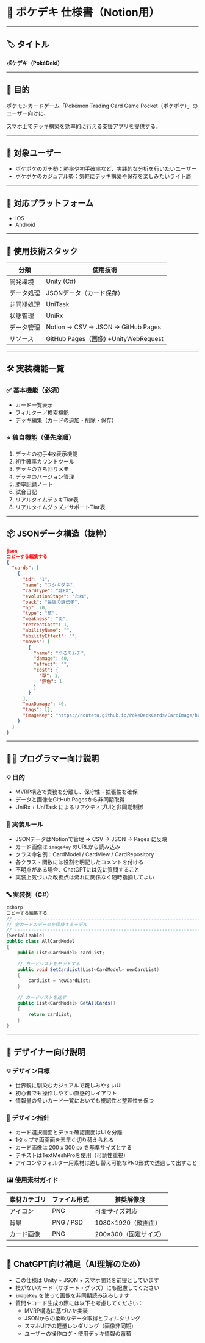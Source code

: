 # 🧠 ポケデキ 仕様書（Notion用）

---

## 🏷 タイトル

**ポケデキ（PokéDeki）**

---

## 🎯 目的

ポケモンカードゲーム「Pokémon Trading Card Game Pocket（ポケポケ）」のユーザー向けに、

スマホ上でデッキ構築を効率的に行える支援アプリを提供する。

---

## 👥 対象ユーザー

- ポケポケのガチ勢：勝率や初手確率など、実践的な分析を行いたいユーザー
- ポケポケのカジュアル勢：気軽にデッキ構築や保存を楽しみたいライト層

---

## 📱 対応プラットフォーム

- iOS
- Android

---

## 🧰 使用技術スタック

| 分類 | 使用技術 |
| --- | --- |
| 開発環境 | Unity (C#) |
| データ処理 | JSONデータ（カード保存） |
| 非同期処理 | UniTask |
| 状態管理 | UniRx |
| データ管理 | Notion → CSV → JSON → GitHub Pages |
| リソース | GitHub Pages（画像) +UnityWebRequest |

---

## 🛠 実装機能一覧

### ✅ 基本機能（必須）

- カード一覧表示
- フィルター／検索機能
- デッキ編集（カードの追加・削除・保存）

### ⭐ 独自機能（優先度順）

1. デッキの初手4枚表示機能
2. 初手確率カウントツール
3. デッキの立ち回りメモ
4. デッキのバージョン管理
5. 勝率記録ノート
6. 試合日記
7. リアルタイムデッキTiar表
8. リアルタイムグッズ／サポートTiar表

---

## 📦 JSONデータ構造（抜粋）

```json
json
コピーする編集する
{
  "cards": [
    {
      "id": "1",
      "name": "フシギダネ",
      "cardType": "非EX",
      "evolutionStage": "たね",
      "pack": "最強の遺伝子",
      "hp": 70,
      "type": "草",
      "weakness": "炎",
      "retreatCost": 1,
      "abilityName": "",
      "abilityEffect": "",
      "moves": [
        {
          "name": "つるのムチ",
          "damage": 40,
          "effect": "",
          "cost": {
            "草": 1,
            "無色": 1
          }
        }
      ],
      "maxDamage": 40,
      "tags": [],
      "imageKey": "https://noutetu.github.io/PokeDeckCards/CardImage/husigidane.png"
    }
  ]
}

```

---

## 👨‍💻 プログラマー向け説明

### 💡 目的

- MVRP構造で責務を分離し、保守性・拡張性を確保
- データと画像をGitHub Pagesから非同期取得
- UniRx + UniTask によるリアクティブUIと非同期制御

### 🧭 実装ルール

- JSONデータはNotionで管理 → CSV → JSON → Pages に反映
- カード画像は `imageKey` のURLから読み込み
- クラス命名例：CardModel / CardView / CardRepository
- 各クラス・関数には役割を明記したコメントを付ける
- 不明点がある場合、ChatGPTには先に質問すること
- 実装上気づいた改善点は流れに関係なく随時指摘してよい

### 🔤 実装例（C#）

```csharp
csharp
コピーする編集する
// ----------------------------------------------------------------------
// 全カードのデータを保持するモデル
// ----------------------------------------------------------------------
[Serializable]
public class AllCardModel
{
    public List<CardModel> cardList;

    // カードリストをセットする
    public void SetCardList(List<CardModel> newCardList)
    {
        cardList = newCardList;
    }

    // カードリストを返す
    public List<CardModel> GetAllCards()
    {
        return cardList;
    }
}

```

---

## 🎨 デザイナー向け説明

### 💡 デザイン目標

- 世界観に馴染むカジュアルで親しみやすいUI
- 初心者でも操作しやすい直感的レイアウト
- 情報量の多いカード一覧においても視認性と整理性を保つ

### 📐 デザイン指針

- カード選択画面とデッキ確認画面はUIを分離
- 1タップで両画面を素早く切り替えられる
- カード画像は 200 x 300 px を基準サイズとする
- テキストはTextMeshProを使用（可読性重視）
- アイコンやフィルター用素材は差し替え可能なPNG形式で透過して出すこと

### 🖼 使用素材ガイド

| 素材カテゴリ | ファイル形式 | 推奨解像度 |
| --- | --- | --- |
| アイコン | PNG | 可変サイズ対応 |
| 背景 | PNG / PSD | 1080×1920（縦画面） |
| カード画像 | PNG | 200×300（固定サイズ） |

---

## 🤖 ChatGPT向け補足（AI理解のため）

- この仕様は Unity + JSON + スマホ開発を前提としています
- 技がないカード（サポート・グッズ）にも配慮してください
- `imageKey` を使って画像を非同期読み込みします
- 質問やコード生成の際には以下を考慮してください：
    - MVRP構造に基づいた実装
    - JSONからの柔軟なデータ取得とフィルタリング
    - スマホUIでの軽量レンダリング（画像非同期）
    - ユーザーの操作ログ・使用デッキ情報の蓄積
